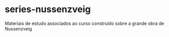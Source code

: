 # series-nussenzveig
Materiais de estudo associados ao curso construído sobre a grande obra de Nussenzveig
